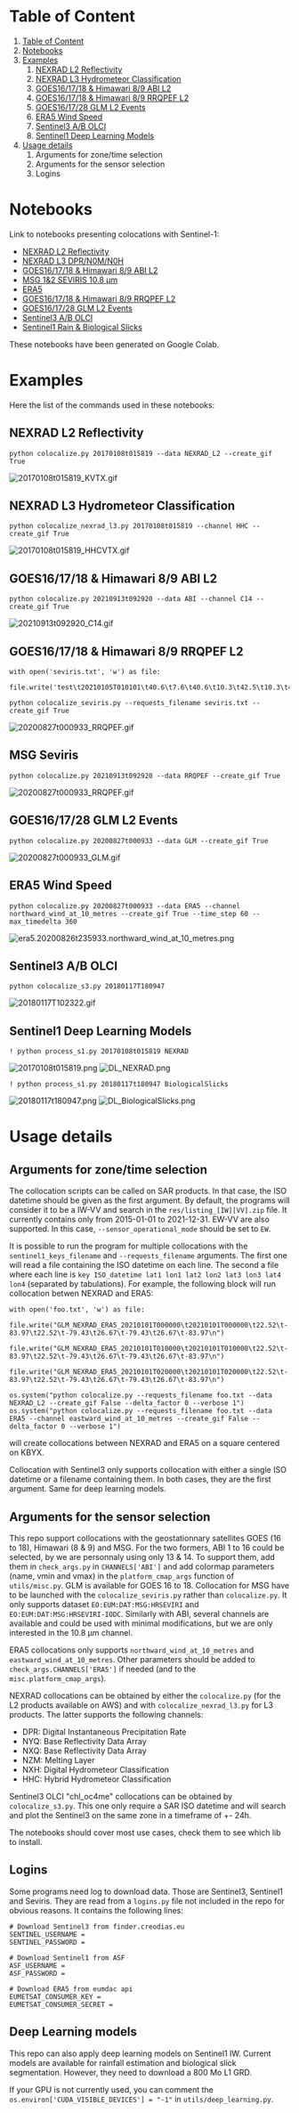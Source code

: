 # Table of Content

1. [Table of Content](#table-of-content)
2. [Notebooks](#notebooks)
3. [Examples](#examples)
    1. [NEXRAD L2 Reflectivity](#nexrad_l2_reflectivity)
    2. [NEXRAD L3 Hydrometeor Classification](#nexrad-l3-hydrometeor-classification)
    3. [GOES16/17/18 & Himawari 8/9 ABI L2](#goes16/17/18-&-himawari-8/9-abi-l2)
    4. [GOES16/17/18 & Himawari 8/9 RRQPEF L2](#goes16/17/18-&-himawari-8/9-rrqpef-l2)
    5. [GOES16/17/28 GLM L2 Events](#goes16/17/18-glm-g2-events)
    6. [ERA5 Wind Speed](#era5-wind-speed)
    7. [Sentinel3 A/B OLCI](#sentinel3-a/b-olci)
    8. [Sentinel1 Deep Learning Models](#sentinel1-deep-learning-models)
4. [Usage details](#usage_details)
    1. Arguments for zone/time selection
    2. Arguments for the sensor selection
    3. Logins
    

# Notebooks

Link to notebooks presenting colocations with Sentinel-1:

- [NEXRAD L2 Reflectivity](readme/readme_nexrad.ipynb)
- [NEXRAD L3 DPR/N0M/N0H](readme/readme_nexrad_l3.ipynb)
- [GOES16/17/18 & Himawari 8/9 ABI L2](readme/readme_abi.ipynb)
- [MSG 1&2 SEVIRIS 10.8 µm](readme/readme_seviris.ipynb)
- [ERA5](readme/readme_era5.ipynb)
- [GOES16/17/18 & Himawari 8/9 RRQPEF L2](readme/readme_rrqpe.ipynb)
- [GOES16/17/28 GLM L2 Events](readme/readme_glm.ipynb)
- [Sentinel3 A/B OLCI](readme/readme_s3.ipynb)
- [Sentinel1 Rain & Biological Slicks](readme/readme_dl.ipynb)

These notebooks have been generated on Google Colab.

# Examples

Here the list of the commands used in these notebooks:

## NEXRAD L2 Reflectivity
```
python colocalize.py 20170108t015819 --data NEXRAD_L2 --create_gif True
```

![20170108t015819_KVTX.gif](readme/20170108t015819_KVTX.gif)

## NEXRAD L3 Hydrometeor Classification

```
python colocalize_nexrad_l3.py 20170108t015819 --channel HHC --create_gif True
```

![20170108t015819_HHCVTX.gif](readme/20170108t015819_HHCVTX.gif)

## GOES16/17/18 & Himawari 8/9 ABI L2

```
python colocalize.py 20210913t092920 --data ABI --channel C14 --create_gif True
```

![20210913t092920_C14.gif](readme/20210913t092920_C14.gif)


## GOES16/17/18 & Himawari 8/9 RRQPEF L2

```
with open('seviris.txt', 'w') as file:
    file.write('test\t20210105T010101\t40.6\t7.6\t40.6\t10.3\t42.5\t10.3\t42.5\t7.6')

python colocalize_seviris.py --requests_filename seviris.txt --create_gif True
```

![20200827t000933_RRQPEF.gif](readme/test_EUM.gif)

## MSG Seviris

```
python colocalize.py 20210913t092920 --data RRQPEF --create_gif True
```

![20200827t000933_RRQPEF.gif](readme/20200827t000933_RRQPEF.gif)


## GOES16/17/28 GLM L2 Events

```
python colocalize.py 20200827t000933 --data GLM --create_gif True
```

![20200827t000933_GLM.gif](readme/20200827t000933_GLM.gif)


## ERA5 Wind Speed

```
python colocalize.py 20200827t000933 --data ERA5 --channel northward_wind_at_10_metres --create_gif True --time_step 60 --max_timedelta 360
```

![era5.20200826t235933.northward_wind_at_10_metres.png](readme/20200827t000933_northward_wind_at_10_metres.gif)

## Sentinel3 A/B OLCI

```
python colocalize_s3.py 20180117T180947
```

![20180117T102322.gif](readme/20180117T102322.png)

## Sentinel1 Deep Learning Models

```
! python process_s1.py 20170108t015819 NEXRAD
```

![20170108t015819.png](readme/20170108t015819.png)
![DL_NEXRAD.png](readme/DL_NEXRAD.png)

```
! python process_s1.py 20180117t180947 BiologicalSlicks
```

![20180117t180947.png](readme/20180117t180947.png)
![DL_BiologicalSlicks.png](readme/DL_BiologicalSlicks.png)

# Usage details

## Arguments for zone/time selection

The collocation scripts can be called on SAR products. In that case, the ISO datetime should be given as the first argument. By default, the programs will consider it to be a IW-VV and search in the `res/listing_[IW][VV].zip` file. It currently contains only from 2015-01-01 to 2021-12-31.
EW-VV are also supported. In this case, `--sensor_operational_mode` should be set to `EW`.

It is possible to run the program for multiple collocations with the `sentinel1_keys_filename` and `--requests_filename` arguments. The first one will read a file containing the ISO datetime on each line. The second a file where each line is `key ISO_datetime lat1 lon1 lat2 lon2 lat3 lon3 lat4 lon4` (separated by tabulations). 
For example, the following block will run collocation betwen NEXRAD and ERA5:

```
with open('foo.txt', 'w') as file:
    file.write("GLM_NEXRAD_ERA5_20210101T000000\t20210101T000000\t22.52\t-83.97\t22.52\t-79.43\t26.67\t-79.43\t26.67\t-83.97\n")
    file.write("GLM_NEXRAD_ERA5_20210101T010000\t20210101T010000\t22.52\t-83.97\t22.52\t-79.43\t26.67\t-79.43\t26.67\t-83.97\n")
    file.write("GLM_NEXRAD_ERA5_20210101T020000\t20210101T020000\t22.52\t-83.97\t22.52\t-79.43\t26.67\t-79.43\t26.67\t-83.97\n")
    
os.system("python colocalize.py --requests_filename foo.txt --data NEXRAD_L2 --create_gif False --delta_factor 0 --verbose 1")
os.system("python colocalize.py --requests_filename foo.txt --data ERA5 --channel eastward_wind_at_10_metres --create_gif False --delta_factor 0 --verbose 1")
```
will create collocations between NEXRAD and ERA5 on a square centered on KBYX.

Collocation with Sentinel3 only supports collocation with either a single ISO datetime or a filename containing them. In both cases, they are the first argument. Same for deep learning models.

## Arguments for the sensor selection

This repo support collocations with the geostationnary satellites GOES (16 to 18), Himawari (8 & 9) and MSG. For the two formers, ABI 1 to 16 could be selected, by we are personnaly using only 13 & 14. To support them, add them in `check_args.py` in `CHANNELS['ABI']` and add colormap parameters (name, vmin and vmax) in the `platform_cmap_args` function of `utils/misc.py`.
GLM is available for GOES 16 to 18. Collocation for MSG have to be launched with the `colocalize_seviris.py` rather than `colocalize.py`. It only supports dataset `EO:EUM:DAT:MSG:HRSEVIRI` and `EO:EUM:DAT:MSG:HRSEVIRI-IODC`. Similarly with ABI, several channels are available and could be used with minimal modifications, but we are only interested in the 10.8 µm channel.

ERA5 collocations only supports `northward_wind_at_10_metres` and `eastward_wind_at_10_metres`. Other parameters should be added to `check_args.CHANNELS['ERA5']` if needed (and to the `misc.platform_cmap_args`).

NEXRAD collocations can be obtained by either the `colocalize.py` (for the L2 products available on AWS) and with `colocalize_nexrad_l3.py` for L3 products. The latter supports the following channels:
- DPR: Digital Instantaneous Precipitation Rate
- NYQ: Base Reflectivity Data Array
- NXQ: Base Reflectivity Data Array
- NZM: Melting Layer
- NXH: Digital Hydrometeor Classification
- HHC: Hybrid Hydrometeor Classification

Sentinel3 OLCI "chl_oc4me" collocations can be obtained by `colocalize_s3.py`. This one only require a SAR ISO datetime and will search and plot the Sentinel3 on the same zone in a timeframe of +- 24h.

The notebooks should cover most use cases, check them to see which lib to install.

## Logins

Some programs need log to download data. Those are Sentinel3, Sentinel1 and Seviris. They are read from a `logins.py` file not included in the repo for obvious reasons. It contains the following lines:

```
# Download Sentinel3 from finder.creodias.eu
SENTINEL_USERNAME = 
SENTINEL_PASSWORD = 

# Download Sentinel1 from ASF
ASF_USERNAME = 
ASF_PASSWORD = 

# Download ERA5 from eumdac api
EUMETSAT_CONSUMER_KEY = 
EUMETSAT_CONSUMER_SECRET = 
```

## Deep Learning models

This repo can also apply deep learning models on Sentinel1 IW. Current models are available for rainfall estimation and biological slick segmentation. However, they need to download a 800 Mo L1 GRD.

If your GPU is not currently used, you can comment the `os.environ['CUDA_VISIBLE_DEVICES'] = "-1"` in `utils/deep_learning.py`.